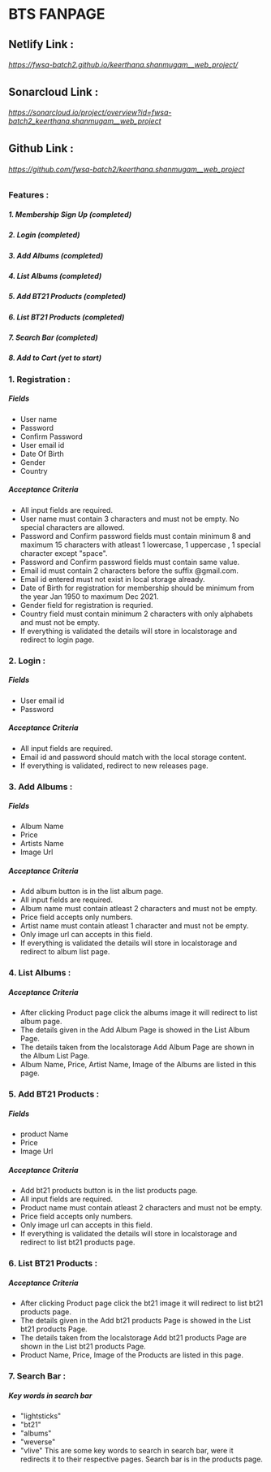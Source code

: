 # BTS FANPAGE

## Netlify Link :
   ###### https://fwsa-batch2.github.io/keerthana.shanmugam__web_project/

## Sonarcloud Link :
   ###### https://sonarcloud.io/project/overview?id=fwsa-batch2_keerthana.shanmugam__web_project

## Github Link :
   ###### https://github.com/fwsa-batch2/keerthana.shanmugam__web_project     

### Features :
   ##### 1. Membership Sign Up (completed)
   ##### 2. Login (completed)
   ##### 3. Add Albums (completed)
   ##### 4. List Albums (completed)
   ##### 5. Add BT21 Products (completed)
   ##### 6. List BT21 Products (completed)
   ##### 7. Search Bar (completed) 
   ##### 8. Add to Cart (yet to start)

### 1. Registration :

   ##### Fields
  * User name
  * Password
  * Confirm Password
  * User email id
  * Date Of Birth
  * Gender
  * Country
   ##### Acceptance Criteria
  * All input fields are required.
  *  User name must contain 3 characters and must not be empty. No special characters are allowed.
  * Password and Confirm password fields must contain minimum 8 and maximum 15 characters with atleast 1 lowercase, 1 uppercase , 1 special character except "space".
  * Password and Confirm password fields must contain same value.
  * Email id must contain 2 characters before the suffix @gmail.com.
  * Email id entered must not exist in local storage already.
  * Date of Birth for registration for membership should be minimum from the year Jan 1950 to maximum Dec 2021.
  * Gender field for registration is requried.
  * Country field must contain minimum 2 characters with only alphabets and must not be empty.
  * If everything is validated the details will store in localstorage and redirect to login page.

 ### 2. Login :
  ##### Fields
 * User email id
 * Password
  ##### Acceptance Criteria
 * All input fields are required.
 * Email id and password should match with the local storage content.
 * If everything is validated, redirect to new releases page.
 
 ### 3. Add Albums :
  ##### Fields
  * Album Name
  * Price
  * Artists Name
  * Image Url
   ##### Acceptance Criteria
  * Add album button is in the list album page. 
  * All input fields are required.
  * Album name must contain atleast 2 characters and must not be empty.
  * Price field accepts only numbers.
  * Artist name must contain atleast 1 character and must not be empty.
  * Only image url can accepts in this field. 
  * If everything is validated the details will store in localstorage and redirect to album list page. 
 
 ### 4. List Albums :
  ##### Acceptance Criteria
  * After clicking Product page click the albums image it will redirect to list album page.
  * The details given in the Add Album Page is showed in the List Album Page.
  * The details taken from the localstorage Add Album Page are shown in the Album List Page.
  * Album Name, Price, Artist Name, Image of the Albums are listed in this page.

  ### 5. Add BT21 Products :
   ##### Fields
  * product Name
  * Price
  * Image Url
   ##### Acceptance Criteria
  * Add bt21 products button is in the list products page. 
  * All input fields are required.
  * Product name must contain atleast 2 characters and must not be empty.
  * Price field accepts only numbers.
  * Only image url can accepts in this field. 
  * If everything is validated the details will store in localstorage and redirect to list bt21 products page.

  ### 6. List BT21 Products :
   ##### Acceptance Criteria
  * After clicking Product page click the bt21 image it will redirect to list bt21 products page.
  * The details given in the Add bt21 products Page is showed in the List bt21 products Page.
  * The details taken from the localstorage Add bt21 products Page are shown in the List bt21 products Page.
  * Product Name, Price, Image of the Products are listed in this page.

  ### 7. Search Bar :
   ##### Key words in search bar
   * "lightsticks"
   * "bt21"
   * "albums"
   * "weverse"
   * "vlive"
   This are some key words to search in search bar, were it redirects it to their respective pages. Search bar is in the products page.

 